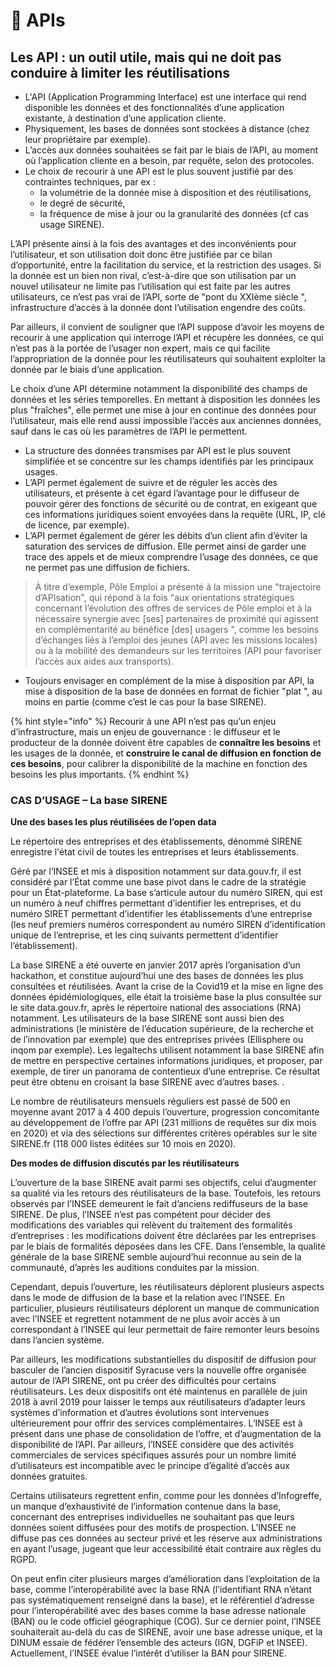 # 📎 APIs

## **Les API : un outil utile, mais qui ne doit pas conduire à limiter les réutilisations**

* L'API \(Application Programming Interface\) est une interface qui rend disponible les données et des fonctionnalités d’une application existante, à destination d’une application cliente. 
* Physiquement, les bases de données sont stockées à distance \(chez leur propriétaire par exemple\).
* L’accès aux données souhaitées se fait par le biais de l’API, au moment où l’application cliente en a besoin, par requête, selon des protocoles. 
* Le choix de recourir à une API est le plus souvent justifié par des contraintes techniques, par ex : 
  * la volumétrie de la donnée mise à disposition et des réutilisations, 
  * le degré de sécurité, 
  * la fréquence de mise à jour ou la granularité des données \(cf cas usage SIRENE\). 

L’API présente ainsi à la fois des avantages et des inconvénients pour l’utilisateur, et son utilisation doit donc être justifiée par ce bilan d’opportunité, entre la facilitation du service, et la restriction des usages. Si la donnée est un bien non rival, c’est-à-dire que son utilisation par un nouvel utilisateur ne limite pas l’utilisation qui est faite par les autres utilisateurs, ce n’est pas vrai de l’API, sorte de "pont du XXIème siècle ", infrastructure d’accès à la donnée dont l’utilisation engendre des coûts.

Par ailleurs, il convient de souligner que l’API suppose d’avoir les moyens de recourir à une application qui interroge l’API et récupère les données, ce qui n’est pas à la portée de l’usager non expert, mais ce qui facilite l’appropriation de la donnée pour les réutilisateurs qui souhaitent exploiter la donnée par le biais d’une application.

Le choix d’une API détermine notamment la disponibilité des champs de données et les séries temporelles. En mettant à disposition les données les plus "fraîches", elle permet une mise à jour en continue des données pour l’utilisateur, mais elle rend aussi impossible l’accès aux anciennes données, sauf dans le cas où les paramètres de l’API le permettent.

* La structure des données transmises par API est le plus souvent simplifiée et se concentre sur les champs identifiés par les principaux usages. 
* L’API permet également de suivre et de réguler les accès des utilisateurs, et présente à cet égard l’avantage pour le diffuseur de pouvoir gérer des fonctions de sécurité ou de contrat, en exigeant que ces informations juridiques soient envoyées dans la requête \(URL, IP, clé de licence, par exemple\). 
* L’API permet également de gérer les débits d’un client afin d’éviter la saturation des services de diffusion. Elle permet ainsi de garder une trace des appels et de mieux comprendre l’usage des données, ce que ne permet pas une diffusion de fichiers.

> À titre d’exemple, Pôle Emploi a présenté à la mission une "trajectoire d’APIsation", qui répond à la fois "aux orientations stratégiques concernant l’évolution des offres de services de Pôle emploi et à la nécessaire synergie avec \[ses\] partenaires de proximité qui agissent en complémentarité au bénéfice \[des\] usagers ", comme les besoins d’échanges liés à l’emploi des jeunes \(API avec les missions locales\) ou à la mobilité des demandeurs sur les territoires \(API pour favoriser l’accès aux aides aux transports\).

* Toujours envisager en complément de la mise à disposition par API, la mise à disposition de la base de données en format de fichier "plat ", au moins en partie \(comme c’est le cas pour la base SIRENE\).

{% hint style="info" %}
Recourir à une API n’est pas qu’un enjeu d’infrastructure, mais un enjeu de gouvernance : le diffuseur et le producteur de la donnée doivent être capables de **connaître les besoins** et les usages de la donnée, et **construire le canal de diffusion en fonction de ces besoins**, pour calibrer la disponibilité de la machine en fonction des besoins les plus importants. 
{% endhint %}

 



  


### CAS D’USAGE – La base SIRENE

**Une des bases les plus réutilisées de l’open data**

Le répertoire des entreprises et des établissements, dénommé SIRENE enregistre l'état civil de toutes les entreprises et leurs établissements.

Géré par l’INSEE et mis à disposition notamment sur data.gouv.fr, il est considéré par l’État comme une base pivot dans le cadre de la stratégie pour un État-plateforme. La base s’articule autour du numéro SIREN, qui est un numéro à neuf chiffres permettant d’identifier les entreprises, et du numéro SIRET permettant d’identifier les établissements d’une entreprise \(les neuf premiers numéros correspondent au numéro SIREN d’identification unique de l’entreprise, et les cinq suivants permettent d’identifier l’établissement\).

La base SIRENE a été ouverte en janvier 2017 après l’organisation d’un hackathon, et constitue aujourd’hui une des bases de données les plus consultées et réutilisées. Avant la crise de la Covid19 et la mise en ligne des données épidémiologiques, elle était la troisième base la plus consultée sur le site data.gouv.fr, après le répertoire national des associations \(RNA\) notamment. Les utilisateurs de la base SIRENE sont aussi bien des administrations \(le ministère de l’éducation supérieure, de la recherche et de l’innovation par exemple\) que des entreprises privées \(Ellisphere ou inqom par exemple\). Les legaltechs utilisent notamment la base SIRENE afin de mettre en perspective certaines informations juridiques, et proposer, par exemple, de tirer un panorama de contentieux d’une entreprise. Ce résultat peut être obtenu en croisant la base SIRENE avec d’autres bases. .

Le nombre de réutilisateurs mensuels réguliers est passé de 500 en moyenne avant 2017 à 4 400 depuis l’ouverture, progression concomitante au développement de l’offre par API \(231 millions de requêtes sur dix mois en 2020\) et via des sélections sur différentes critères opérables sur le site SIRENE.fr \(118 000 listes éditées sur 10 mois en 2020\).

**Des modes de diffusion discutés par les réutilisateurs**

L’ouverture de la base SIRENE avait parmi ses objectifs, celui d’augmenter sa qualité via les retours des réutilisateurs de la base. Toutefois, les retours observés par l’INSEE demeurent le fait d’anciens rediffuseurs de la base SIRENE. De plus, l’INSEE n’est pas compétent pour décider des modifications des variables qui relèvent du traitement des formalités d’entreprises : les modifications doivent être déclarées par les entreprises par le biais de formalités déposées dans les CFE. Dans l’ensemble, la qualité générale de la base SIRENE semble aujourd’hui reconnue au sein de la communauté, d’après les auditions conduites par la mission.

Cependant, depuis l’ouverture, les réutilisateurs déplorent plusieurs aspects dans le mode de diffusion de la base et la relation avec l’INSEE. En particulier, plusieurs réutilisateurs déplorent un manque de communication avec l’INSEE et regrettent notamment de ne plus avoir accès à un correspondant à l’INSEE qui leur permettait de faire remonter leurs besoins dans l’ancien système.

Par ailleurs, les modifications substantielles du dispositif de diffusion pour basculer de l’ancien dispositif Syracuse vers la nouvelle offre organisée autour de l’API SIRENE, ont pu créer des difficultés pour certains réutilisateurs. Les deux dispositifs ont été maintenus en parallèle de juin 2018 à avril 2019 pour laisser le temps aux réutilisateurs d’adapter leurs systèmes d’information et d’autres évolutions sont intervenues ultérieurement pour offrir des services complémentaires. L’INSEE est à présent dans une phase de consolidation de l’offre, et d’augmentation de la disponibilité de l’API. Par ailleurs, l’INSEE considère que des activités commerciales de services spécifiques assurés pour un nombre limité d’utilisateurs est incompatible avec le principe d’égalité d’accès aux données gratuites.

Certains utilisateurs regrettent enfin, comme pour les données d’Infogreffe, un manque d’exhaustivité de l’information contenue dans la base, concernant des entreprises individuelles ne souhaitant pas que leurs données soient diffusées pour des motifs de prospection. L’INSEE ne diffuse pas ces données au secteur privé et les réserve aux administrations en ayant l’usage, jugeant que leur accessibilité était contraire aux règles du RGPD.

On peut enfin citer plusieurs marges d’amélioration dans l’exploitation de la base, comme l’interopérabilité avec la base RNA \(l’identifiant RNA n’étant pas systématiquement renseigné dans la base\), et le référentiel d’adresse pour l’interopérabilité avec des bases comme la base adresse nationale \(BAN\) ou le code officiel géographique \(COG\). Sur ce dernier point, l’INSEE souhaiterait au-delà du cas de SIRENE, avoir une base adresse unique, et la DINUM essaie de fédérer l’ensemble des acteurs \(IGN, DGFiP et INSEE\). Actuellement, l’INSEE évalue l’intérêt d’utiliser la BAN pour SIRENE.  



